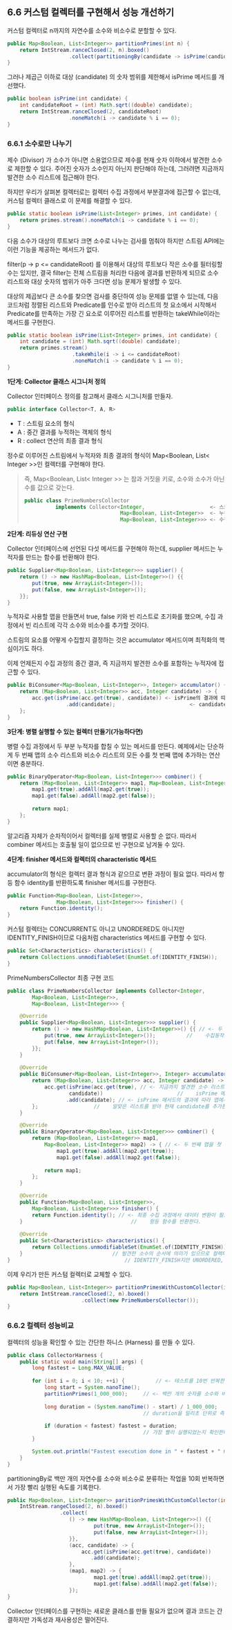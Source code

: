 ## 6.6 커스텀 컬렉터를 구현해서 성능 개선하기
커스텀 컬렉터로 n까지의 자연수를 소수와 비소수로 분할할 수 있다.
```java
public Map<Boolean, List<Integer>> partitionPrimes(int n) {
	return IntStream.ranceClosed(2, n).boxed()
                    .collect(partitioningBy(candidate -> isPrime(candidate)));
}
```

그러나 제곱근 이하로 대상 (candidate) 의 숫자 범위를 제한해서 isPrime 메서드를 개선했다.
```java
public boolean isPrime(int candidate) {
	int candidateRoot = (int) Math.sqrt((double) candidate);
	return IntStream.ranceClosed(2, candidateRoot)
                    .noneMatch(i -> candidate % i == 0);
}
```

### 6.6.1 소수로만 나누기
제수 (Divisor) 가 소수가 아니면 소용없으므로 제수를 현재 숫자 이하에서 발견한 소수로 제한할 수 있다.
주어진 숫자가 소수인지 아닌지 판단해야 하는데, 그러려면 지금까지 발견한 소수 리스트에 접근해야 한다.

하지만 우리가 살펴본 컬렉터로는 컬렉터 수집 과정에서 부분결과에 접근할 수 없는데, 
커스텀 컬렉터 클래스로 이 문제를 해결할 수 있다.

```java
public static boolean isPrime(List<Integer> primes, int candidate) {
	return primes.stream().noneMatch(i -> candidate % i == 0);
}
```

다음 소수가 대상의 루트보다 크면 소수로 나누는 검사를 멈춰야 하지만 스트림 API에는 이런 기능을 제공하는 메서드가 없다.

filter(p -> p <= candidateRoot) 를 이용해서 대상의 루트보다 작은 소수를 필터링할 수는 있지만,
결국 filter는 전체 스트림을 처리한 다음에 결과를 반환하게 되므로 소수 리스트와 대상 숫자의 범위가 아주 크다면
성능 문제가 발생할 수 있다.

대상의 제곱보다 큰 소수를 찾으면 검사를 중단하여 성능 문제를 없앨 수 있는데, 
다음 코드처럼 정렬된 리스트와 Predicate를 인수로 받아 리스트의 첫 요소에서 시작해서 Predicate를
만족하는 가장 긴 요소로 이루어진 리스트를 반환하는 takeWhile이라는 메서드를 구현한다.
```java
public static boolean isPrime(List<Integer> primes, int candidate) {
	int candidate = (int) Math.sqrt((double) candidate);
	return primes.stream()
                     .takeWhile(i -> i <= candidateRoot)
                     .noneMatch(i -> candidate % i == 0);
}
```

**1단게: Collector 클래스 시그니처 정의**

Collector 인터페이스 정의를 참고해서 클래스 시그니처를 만들자.
```java
public interface Collector<T, A, R>
```

- T : 스트림 요소의 형식
- A : 중간 결과를 누적하는 객체의 형식
- R : collect 연산의 최종 결과 형식

정수로 이루어진 스트림에서 누적자와 최종 결과의 형식이 Map<Boolean, List< Integer >>인 컬렉터를 구현해야 한다.
> 즉, Map<Boolean, List< Integer >> 는 참과 거짓을 키로, 소수와 소수가 아닌 수를 값으로 갖는다.
> ```java
> public class PrimeNumbersCollector 
>           implements Collector<Integer,                     <- 스트림 요소의 형식
>                                Map<Boolean, List<Integer>>  <- 누적자 형식
>                                Map<Boolean, List<Integer>>> <- 수집 연산의 결과 형식 
> ```

**2단계: 리듀싱 연산 구현**

Collector 인터페이스에 선언된 다섯 메서드를 구현해야 하는데, supplier 메서드는 누적자를 만드는 함수를 반환해야 한다.
```java
public Supplier<Map<Boolean, List<Integer>>> supplier() {
	return () -> new HashMap<Boolean, List<Integer>>() {{
		put(true, new ArrayList<Integer>());
		put(false, new ArrayList<Integer>());
    }};
}
```

누적자로 사용할 맵을 만들면서 true, false 키와 빈 리스트로 초기화를 했으며, 수집 과정에서 빈 리스트에 각각 소수와 비소수를 추가할 것이다.

스트림의 요소를 어떻게 수집할지 결정하는 것은 accumulator 메서드이며 최적화의 핵심이기도 하다.

이제 언제든지 수집 과정의 중간 결과, 즉 지금까지 발견한 소수를 포함하는 누적자에 접근할 수 있다.
```java
public BiConsumer<Map<Boolean, List<Integer>>, Integer> accumulator() {
	return (Map<Boolean, List<Integer>> acc, Integer candidate) -> {
		acc.get(isPrime(acc.get(true), candidate)) <- isPrime의 결과에 따라 소수 리스트와 비소수 리스트를 만든다.
                   .add(candidate);                        <- candidate를 알맞은 리스트에 추가한다.
    };
}
```

**3단계: 병렬 실행할 수 있는 컬렉터 만들기(가능하다면)**

병렬 수집 과정에서 두 부분 누적자를 합칠 수 있는 메서드를 만든다.
예제에서는 단순하게 두 번째 맵의 소수 리스트와 비소수 리스트의 모든 수를 첫 번째 맵에 추가하는 연산이면 충분하다.
```java
public BinaryOperator<Map<Boolean, List<Integer>>> combiner() {
	return (Map<Boolean, List<Integer>> map1, Map<Boolean, List<Integer>> map2) -> {
		map1.get(true).addAll(map2.get(true));
		map1.get(false).addAll(map2.get(false));
		
		return map1;
    };
}
```

알고리즘 자체가 순차적이어서 컬렉터를 실제 병렬로 사용할 순 없다. 따라서 combiner 메서드는 호출될 일이 없으므로 빈 구현으로 남겨둘 수 있다.

**4단계: finisher 메서드와 컬렉터의 characteristic 메서드**

accumulator의 형식은 컬렉터 결과 형식과 같으므로 변환 과정이 필요 없다. 
따라서 항등 함수 identity를 반환하도록 finisher 메서드를 구현한다.
```java
public Function<Map<Boolean, List<Integer>>,
                Map<Boolean, List<Integer>>> finisher() {
	return Function.identity();
}
```

커스텀 컬렉터는 CONCURRENT도 아니고 UNORDERED도 아니지만 IDENTITY_FINISH이므로 다음처럼 characteristics 메서드를 구현할 수 있다.
```java
public Set<Characteristics> characteristics() {
	return Collections.unmodifiableSet(EnumSet.of(IDENTITY_FINISH));
}
```

PrimeNumbersCollector 최종 구현 코드
```java
public class PrimeNumbersCollector implements Collector<Integer, 
        Map<Boolean, List<Integer>>,
        Map<Boolean, List<Integer>>> {

	@Override
	public Supplier<Map<Boolean, List<Integer>>> supplier() {
		return () -> new HashMap<Boolean, List<Integer>>() {{ // <- 두 개의 빈 리스트를 포함하는 맵으로
			put(true, new ArrayList<Integer>());          //    수집동작을 시작한다.
			put(false, new ArrayList<Integer>());
		}};
	}
	
	@Override
	public BiConsumer<Map<Boolean, List<Integer>>, Integer> accumulator() {
		return (Map<Boolean, List<Integer>> acc, Integer candidate) -> {
			acc.get(isPrime(acc.get(true), // <- 지금까지 발견한 소수 리스트를 
                    candidate))                        //    isPrime 메서드로 전달한다.
                   .add(candidate); // <- isPrime 메서드의 결과에 따라 맵에서
		};                  //    알맞은 리스트를 받아 현재 candidate를 추가한다.
	}

	@Override
	public BinaryOperator<Map<Boolean, List<Integer>>> combiner() {
		return (Map<Boolean, List<Integer>> map1, 
            Map<Boolean, List<Integer>> map2) -> { // <- 두 번째 맵을 첫 번째 맵에 병합한다.
			    map1.get(true).addAll(map2.get(true));
			    map1.get(false).addAll(map2.get(false));
				
            return map1;
		};
	}

	@Override
	public Function<Map<Boolean, List<Integer>>,
		Map<Boolean, List<Integer>>> finisher() {
		return Function.identity(); // <- 최종 수집 과정에서 데이터 변환이 필요하지 않으므로
	}                                   //    항등 함수를 반환한다.
	
	@Override
	public Set<Characteristics> characteristics() {
		return Collections.unmodifiableSet(EnumSet.of(IDENTITY_FINISH));
	}                             // 발견한 소수의 순서에 의미가 있으므로 컬렉터는
}                                     // IDENTITY_FINISH지만 UNORDERED, CONCURRENT는 아니다.
```

이제 우리가 만든 커스텀 컬렉터로 교체할 수 있다.
```java
public Map<Boolean, List<Integer>> partitionPrimesWithCustomCollector(int n) {
	return IntStream.ranceClosed(2, n).boxed()
                        .collect(new PrimeNumbersCollector());
}
```

### 6.6.2 컬렉터 성능비교
컬렉터의 성능을 확인할 수 있는 간단한 하니스 (Harness) 를 만들 수 있다.
```java
public class CollectorHarness {
	public static void main(String[] args) {
		long fastest = Long.MAX_VALUE;
		
		for (int i = 0; i < 10; ++i) {          // <- 테스트를 10번 반복한다.
			long start = System.nanoTime();
			partitionPrimes(1_000_000);     // <- 백만 개의 숫자를 소수와 비수소루 분할한다.
			
			long duration = (System.nanoTime() - start) / 1_000_000;
			                                // duration을 밀리초 단위로 측정한다.
			
			if (duration < fastest) fastest = duration;
			                                // 가장 빨리 실행되었는지 확인한다.
		}

		System.out.println("Fastest execution done in " + fastest + " msecs");
    }
}
```

partitioningBy로 백만 개의 자연수를 소수와 비소수로 분류하는 작업을 10회 반복하면서 가장 빨리 실행된 속도를 기록한다.

```java
public Map<Boolean, List<Integer>> paritionPrimesWithCustomCollector(int n) {
	IntStream.rangeClosed(2, n).boxed()
                 .collect(
	                () -> new HashMap<Boolean, List<Integer>>() {{
                            put(true, new ArrayList<Integer>());
                            put(false, new ArrayList<Integer>());
                    }},
                    (acc, candidate) -> {
                        acc.get(isPrime(acc.get(true), candidate))
                           .add(candidate);
                    },
	                (map1, map2) -> {
                            map1.get(true).addAll(map2.get(true));
                            map1.get(false).addAll(map2.get(false));
                    });
}
```

Collector 인터페이스를 구현하는 새로운 클래스를 만들 필요가 없으며 결과 코드는 간결하지만
가독성과 재사용성은 떨어진다.